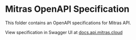 # Mitras OpenAPI Specification

This folder contains an OpenAPI specifications for Mitras API.

View specification in Swagger UI at [docs.api.mitras.cloud](https://docs.api.mitras.cloud/)
